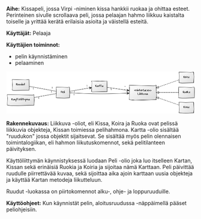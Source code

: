 ﻿**Aihe:** Kissapeli, jossa Virpi -niminen kissa hankkii ruokaa ja ohittaa esteet. Perinteinen sivulle scrollaava peli, jossa pelaajan hahmo liikkuu kaistalta toiselle ja yrittää kerätä erilaisia asioita ja väistellä esteitä.

**Käyttäjät:** Pelaaja

**Käyttäjien toiminnot:**

- pelin käynnistäminen
- pelaaminen


![Luokkakaavio](luokkakaavio4.png)


**Rakennekuvaus:** Liikkuva -oliot, eli Kissa, Koira ja Ruoka ovat pelissä liikkuvia objekteja, Kissan toimiessa pelihahmona. Kartta -olio sisältää "ruudukon" jossa objektit sijaitsevat. Se sisältää myös pelin olennaisen toimintalogiikan, eli hahmon liikutuskomennot, sekä pelitilanteen päivityksen.

Käyttöliittymän käynnistyksessä luodaan Peli -olio joka luo itselleen Kartan, Kissan sekä erinäisiä Ruokia ja Koiria ja sijoitaa nämä Karttaan. Peli päivittää ruudulle piirrettävää kuvaa, sekä sijoittaa aika ajoin karttaan uusia objekteja ja käyttää Kartan metodeja liikutteluun.

Ruudut -luokassa on piirtokomennot alku-, ohje- ja loppuruuduille.

**Käyttöohjeet:** Kun käynnistät pelin, aloitusruudussa <SPACE> -näppäimellä pääset peliohjeisiin.